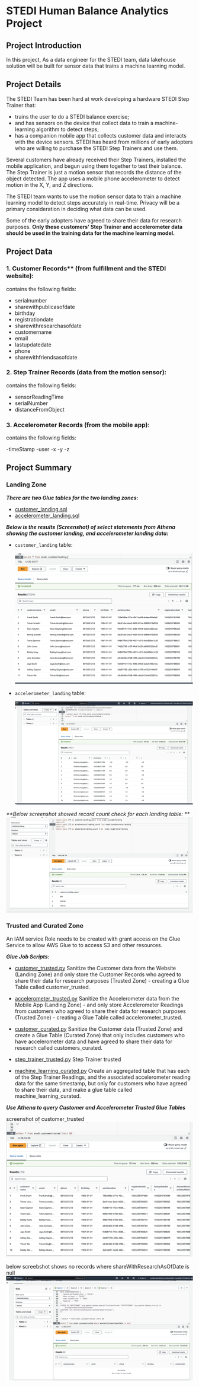 #  STEDI Human Balance Analytics Project

## Project Introduction
In this project, As a data engineer for the STEDI team, data lakehouse solution will be built for sensor data that trains a machine learning model.


## Project Details

The STEDI Team has been hard at work developing a hardware STEDI Step Trainer that:

* trains the user to do a STEDI balance exercise;
* and has sensors on the device that collect data to train a machine-learning algorithm to detect steps;
* has a companion mobile app that collects customer data and interacts with the device sensors.
STEDI has heard from millions of early adopters who are willing to purchase the STEDI Step Trainers and use them.

Several customers have already received their Step Trainers, installed the mobile application, and begun using them together to test their balance. The Step Trainer is just a motion sensor that records the distance of the object detected. The app uses a mobile phone accelerometer to detect motion in the X, Y, and Z directions.

The STEDI team wants to use the motion sensor data to train a machine learning model to detect steps accurately in real-time. Privacy will be a primary consideration in deciding what data can be used.

Some of the early adopters have agreed to share their data for research purposes. **Only these customers’ Step Trainer and accelerometer data should be used in the training data for the machine learning model.** 




## Project Data 
### 1. Customer Records** (from fulfillment and the STEDI website):


contains the following fields:

- serialnumber
- sharewithpublicasofdate
- birthday
- registrationdate
- sharewithresearchasofdate
- customername
- email
- lastupdatedate
- phone
- sharewithfriendsasofdate

### 2. Step Trainer Records (data from the motion sensor):


contains the following fields:

- sensorReadingTime
- serialNumber
- distanceFromObject


### 3. Accelerometer Records (from the mobile app):


contains the following fields:

-timeStamp
-user
-x
-y
-z


## Project Summary

### Landing Zone


_**There are two Glue tables for the two landing zones:**_ 
* [customer_landing.sql](./customer_landing.sql)
* [accelerometer_landing.sql](./accelerometer_landing.sql)

_**Below is the results (Screenshot) of select statements from Athena showing the customer landing, and accelerometer landing data:**_ 

* `customer_landing` table:

    <img src="./customer_landing.png"> 

*  `accelerometer_landing` table: 

    <img src="./accelerometer_landing.png">

_**Below screenshot showed record count check for each landing table: **_
    <img src="./landing_Record_counts.png">


### Trusted and Curated Zone

 An IAM service Role needs to be created with grant access on the Glue Service to allow AWS Glue to to access S3 and other resources.




_**Glue Job Scripts:**_ 
* [customer_trusted.py](./customer_trusted.py)
   Sanitize the Customer data from the Website (Landing Zone) and only store the Customer Records who agreed to share their data for research purposes (Trusted Zone) - creating a Glue Table called customer_trusted.


* [accelerometer_trusted.py](./accelerometer_trusted.py)
  Sanitize the Accelerometer data from the Mobile App (Landing Zone) - and only store Accelerometer Readings from customers who agreed to share their data for research purposes (Trusted Zone) - creating a Glue Table called accelerometer_trusted.


* [customer_curated.py](./customer_curated.py)
Sanitize the Customer data (Trusted Zone) and create a Glue Table (Curated Zone) that only includes customers who have accelerometer data and have agreed to share their data for research called customers_curated.

* [step_trainer_trusted.py](./step_trainer_trusted.py)
Step Trainer trusted

* [machine_learning_curated.py](./machine_learning_curated.py)
Create an aggregated table that has each of the Step Trainer Readings, and the associated accelerometer reading data for the same timestamp, but only for customers who have agreed to share their data, and make a glue table called machine_learning_curated.


_**Use Athena to query Customer and Accelerometer Trusted Glue Tables**_ 

screenshot of customer_trusted
<img src="./customer_trusted.png">

below screebshot shows no records where shareWithResearchAsOfDate is null 
<img src="./customer_trusted_null.png">


